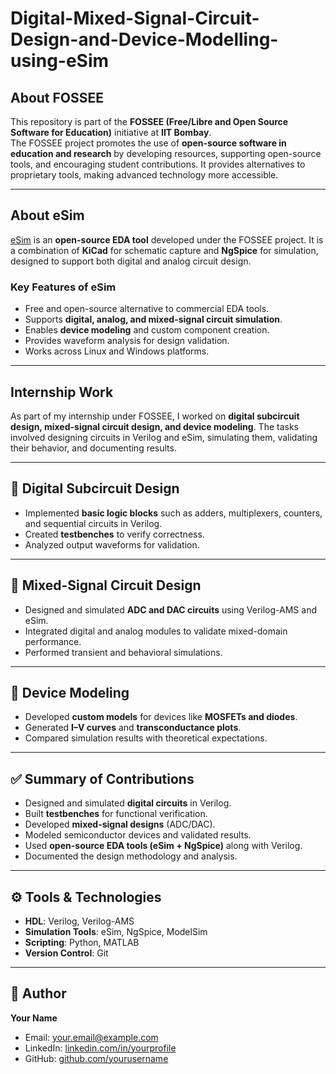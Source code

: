 # Digital-Mixed-Signal-Circuit-Design-and-Device-Modelling-using-eSim


## About FOSSEE  
This repository is part of the **FOSSEE (Free/Libre and Open Source Software for Education)** initiative at **IIT Bombay**.  
The FOSSEE project promotes the use of **open-source software in education and research** by developing resources, supporting open-source tools, and encouraging student contributions. It provides alternatives to proprietary tools, making advanced technology more accessible.  

---

## About eSim  
[eSim](https://esim.fossee.in/) is an **open-source EDA tool** developed under the FOSSEE project. It is a combination of **KiCad** for schematic capture and **NgSpice** for simulation, designed to support both digital and analog circuit design.  

### Key Features of eSim  
- Free and open-source alternative to commercial EDA tools.  
- Supports **digital, analog, and mixed-signal circuit simulation**.  
- Enables **device modeling** and custom component creation.  
- Provides waveform analysis for design validation.  
- Works across Linux and Windows platforms.  

---

## Internship Work  
As part of my internship under FOSSEE, I worked on **digital subcircuit design, mixed-signal circuit design, and device modeling**. The tasks involved designing circuits in Verilog and eSim, simulating them, validating their behavior, and documenting results.  

---

## 🔹 Digital Subcircuit Design  
- Implemented **basic logic blocks** such as adders, multiplexers, counters, and sequential circuits in Verilog.  
- Created **testbenches** to verify correctness.  
- Analyzed output waveforms for validation.  

---

## 🔹 Mixed-Signal Circuit Design  
- Designed and simulated **ADC and DAC circuits** using Verilog-AMS and eSim.  
- Integrated digital and analog modules to validate mixed-domain performance.  
- Performed transient and behavioral simulations.  

---

## 🔹 Device Modeling  
- Developed **custom models** for devices like **MOSFETs and diodes**.  
- Generated **I–V curves** and **transconductance plots**.  
- Compared simulation results with theoretical expectations.  

---

## ✅ Summary of Contributions  
- Designed and simulated **digital circuits** in Verilog.  
- Built **testbenches** for functional verification.  
- Developed **mixed-signal designs** (ADC/DAC).  
- Modeled semiconductor devices and validated results.  
- Used **open-source EDA tools (eSim + NgSpice)** along with Verilog.  
- Documented the design methodology and analysis.  

---

## ⚙️ Tools & Technologies  
- **HDL**: Verilog, Verilog-AMS  
- **Simulation Tools**: eSim, NgSpice, ModelSim  
- **Scripting**: Python, MATLAB  
- **Version Control**: Git  

---

## 👤 Author  
**Your Name**  
- Email: your.email@example.com  
- LinkedIn: [linkedin.com/in/yourprofile](https://linkedin.com/in/yourprofile)  
- GitHub: [github.com/yourusername](https://github.com/yourusername)  
